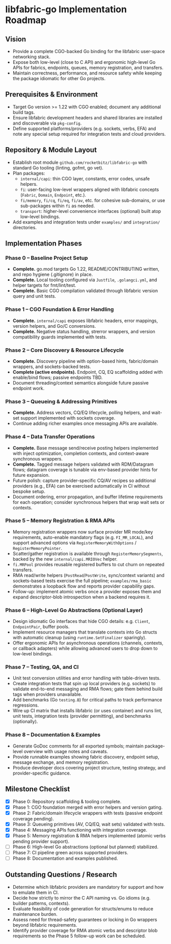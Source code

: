 # libfabric-go Implementation Roadmap

## Vision
- Provide a complete CGO-backed Go binding for the libfabric user-space networking stack.
- Expose both low-level (close to C API) and ergonomic high-level Go APIs for fabrics, endpoints, queues, memory registration, and transfers.
- Maintain correctness, performance, and resource safety while keeping the package idiomatic for other Go projects.

## Prerequisites & Environment
- Target Go version >= 1.22 with CGO enabled; document any additional build tags.
- Ensure libfabric development headers and shared libraries are installed and discoverable via `pkg-config`.
- Define supported platforms/providers (e.g. sockets, verbs, EFA) and note any special setup required for integration tests and cloud providers.

## Repository & Module Layout
- Establish root module `github.com/rocketbitz/libfabric-go` with standard Go tooling (linting, gofmt, go vet).
- Plan packages:
  - `internal/capi`: thin CGO layer, constants, error codes, unsafe helpers.
  - `fi`: user-facing low-level wrappers aligned with libfabric concepts (`Fabric`, `Domain`, `Endpoint`, etc.).
  - `fi/memory`, `fi/cq`, `fi/eq`, `fi/av`, etc. for cohesive sub-domains, or use sub-packages within `fi` as needed.
  - `transport`: higher-level convenience interfaces (optional) built atop low-level bindings.
- Add examples and integration tests under `examples/` and `integration/` directories.

## Implementation Phases

### Phase 0 – Baseline Project Setup
- **Complete.** go.mod targets Go 1.22, README/CONTRIBUTING written, and repo hygiene (.gitignore) in place.
- **Complete.** Local tooling configured via `Justfile`, `.golangci.yml`, and helper targets for fmt/lint/test.
- **Complete.** Basic CGO compilation validated through libfabric version query and unit tests.

### Phase 1 – CGO Foundation & Error Handling
- **Complete.** `internal/capi` exposes libfabric headers, error mappings, version helpers, and Go/C conversions.
- **Complete.** Negative status handling, strerror wrappers, and version compatibility guards implemented with tests.

### Phase 2 – Core Discovery & Resource Lifecycle
- **Complete.** Discovery pipeline with option-based hints, fabric/domain wrappers, and sockets-backed tests.
- **Complete (active endpoints).** Endpoint, CQ, EQ scaffolding added with enable/bind flows; passive endpoints TBD.
- Document threading/context semantics alongside future passive endpoint work.

### Phase 3 – Queueing & Addressing Primitives
- **Complete.** Address vectors, CQ/EQ lifecycle, polling helpers, and wait-set support implemented with sockets coverage.
- Continue adding richer examples once messaging APIs are available.

### Phase 4 – Data Transfer Operations
- **Complete.** Base message send/receive posting helpers implemented with inject optimization, completion contexts, and context-aware synchronous wrappers.
- **Complete.** Tagged message helpers validated with RDM/Datagram flows; datagram coverage is tunable via env-based provider hints for future expansion.
- Future polish: capture provider-specific CQ/AV recipes so additional providers (e.g., EFA) can be exercised automatically in CI without bespoke setup.
- Document ordering, error propagation, and buffer lifetime requirements for each operation; consider synchronous helpers that wrap wait sets or contexts.

### Phase 5 – Memory Registration & RMA APIs
- Memory registration wrappers now surface provider MR mode/key requirements, auto-enable mandatory flags (e.g. `FI_MR_LOCAL`), and support advanced options via `RegisterMemoryWithOptions` / `RegisterMemoryPointer`.
- Scatter/gather registration is available through `RegisterMemorySegments`, backed by the new `internal/capi.MRIOVec` helper.
- `fi.MRPool` provides reusable registered buffers to cut churn on repeated transfers.
- RMA read/write helpers (`PostRead`/`PostWrite`, sync/context variants) and sockets-based tests exercise the full pipeline; `examples/rma_basic` demonstrates a loopback flow and reports provider capability gaps.
- Follow-up: implement atomic verbs once a provider exposes them and expand descriptor-blob introspection when a backend requires it.

### Phase 6 – High-Level Go Abstractions (Optional Layer)
- Design idiomatic Go interfaces that hide CGO details: e.g. `Client`, `EndpointPair`, buffer pools.
- Implement resource managers that translate contexts into Go structs with automatic cleanup (using `runtime.SetFinalizer` sparingly).
- Offer ergonomic APIs for asynchronous operations (channels, contexts, or callback adapters) while allowing advanced users to drop down to low-level bindings.

### Phase 7 – Testing, QA, and CI
- Unit test conversion utilities and error handling with table-driven tests.
- Create integration tests that spin up local providers (e.g. sockets) to validate end-to-end messaging and RMA flows; gate them behind build tags when providers unavailable.
- Add benchmarks (Go `testing.B`) for critical paths to track performance regressions.
- Wire up CI matrix that installs libfabric (or uses container) and runs lint, unit tests, integration tests (provider permitting), and benchmarks (optionally).

### Phase 8 – Documentation & Examples
- Generate GoDoc comments for all exported symbols; maintain package-level overview with usage notes and caveats.
- Provide runnable examples showing fabric discovery, endpoint setup, message exchange, and memory registration.
- Produce developer docs covering project structure, testing strategy, and provider-specific guidance.

## Milestone Checklist
- [x] Phase 0: Repository scaffolding & tooling complete.
- [x] Phase 1: CGO foundation merged with error helpers and version gating.
- [x] Phase 2: Fabric/domain lifecycle wrappers with tests (passive endpoint coverage pending).
- [x] Phase 3: Queueing primitives (AV, CQ/EQ, wait sets) validated with tests.
- [x] Phase 4: Messaging APIs functioning with integration coverage.
- [x] Phase 5: Memory registration & RMA helpers implemented (atomic verbs pending provider support).
- [ ] Phase 6: High-level Go abstractions (optional but planned) stabilized.
- [ ] Phase 7: CI pipeline green across supported providers.
- [ ] Phase 8: Documentation and examples published.

## Outstanding Questions / Research
- Determine which libfabric providers are mandatory for support and how to emulate them in CI.
- Decide how strictly to mirror the C API naming vs. Go idioms (e.g. builder patterns, contexts).
- Evaluate feasibility of code generation for structs/enums to reduce maintenance burden.
- Assess need for thread-safety guarantees or locking in Go wrappers beyond libfabric requirements.
- Identify provider coverage for RMA atomic verbs and descriptor blob requirements so the Phase 5 follow-up work can be scheduled.
